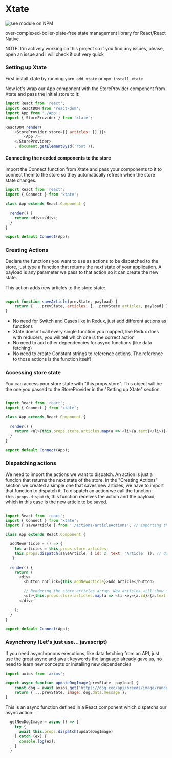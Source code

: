 # Xtate

![see module on NPM](https://nodei.co/npm/xtate.png?downloads=true&downloadRank=true&stars=true)

over-complexed-boiler-plate-free state management library for React/React Native

NOTE: I'm actively working on this project so if you find any issues, please, open an issue and i will check it out very quick

### Setting up Xtate

First install xtate by running ```yarn add xtate``` or ```npm install xtate```

Now let's wrap our App component with the StoreProvider component from Xtate and pass the initial store to it:

```javascript
import React from 'react';
import ReactDOM from 'react-dom';
import App from './App';
import { StoreProvider } from 'xtate';

ReactDOM.render(
    <StoreProvider store={{ articles: [] }}>
        <App />
    </StoreProvider>
    , document.getElementById('root'));
```

#### Connecting the needed components to the store

Import the Connect function from Xtate and pass your components to it to connect them to the store so they automatically refresh when the store state changes.

```javascript
import React from 'react';
import { Connect } from 'xtate';

class App extends React.Component {

  render() {
    return <div></div>;
  }
}

export default Connect(App);
```

### Creating Actions

Declare the functions you want to use as actions to be dispatched to the store, just type a function that returns the next state of your application. A payload is any parameter we pass to that action so it can create the new state. 

This action adds new articles to the store state:

```javascript

export function saveArticle(prevState, payload) {
    return { ...prevState, articles: [...prevState.articles, payload] }; // Don't mutate the store state. Return a new one
}
```

* No need for Switch and Cases like in Redux, just add different actions as functions
* Xtate doesn't call every single function you mapped, like Redux does with reducers, you will tell which one is the correct action
* No need to add other dependencies for async functions (like data fetching)
* No need to create Constant strings to reference actions. The reference to those actions is the function itself!

### Accessing store state

You can access your store state with "this.props.store". This object will be the one you passed to the StoreProvider in the "Setting up Xtate" section. 

```javascript

import React from 'react';
import { Connect } from 'xtate';

class App extends React.Component {

  render() {
    return <ul>{this.props.store.articles.map(a => <li>{a.text}</li>)}</ul>;
  }
}

export default Connect(App);
```

### Dispatching actions

We need to import the actions we want to dispatch. An action is just a funcion that returns the next state of the store. In the "Creating Actions" section we created a simple one that saves new articles, we have to import that function to dispatch it. To dispatch an action we call the function: ```this.props.dispatch```, this function receives the action and the payload, which in this case is the new article to be saved.

```javascript

import React from 'react';
import { Connect } from 'xtate';
import { saveArticle } from './actions/articleActions'; // importing the action we created

class App extends React.Component {

  addNewArticle = () => {
    let articles = this.props.store.articles;
    this.props.dispatch(saveArticle, { id: 2, text: 'Article' }); // dispatching the action, a new article will be saved in the store
   }

  render() {
    return (
      <div>
        <button onClick={this.addNewArticle}>Add Article</button>

        // Rendering the store articles array. New articles will show up when the "addNewArticle" function is called.
        <ul>{this.props.store.articles.map(a => <li key={a.id}>{a.text + ' ' + a.id}</li>)}</ul>
      </div>

    );
  }
}

export default Connect(App);
```

### Asynchrony (Let's just use... javascript)

If you need asynchronous executions, like data fetching from an API, just use the great async and await keywords the language already gave us, no need to learn new concepts or installing new dependencies

```javascript
import axios from 'axios';

export async function updateDogImage(prevState, payload) {
    const dog = await axios.get('https://dog.ceo/api/breeds/image/random');
    return { ...prevState, image: dog.data.message };
}
```

This is an async function defined in a React component which dispatchs our async action:

```javascript
  getNewDogImage = async () => {
    try {
      await this.props.dispatch(updateDogImage)
    } catch (ex) {
      console.log(ex);
    }
  }
```
